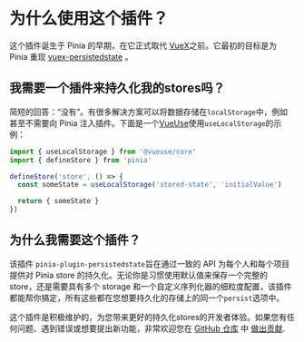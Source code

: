 # 为什么使用这个插件？

这个插件诞生于 Pinia 的早期，在它正式取代 [VueX](https://vuex.vuejs.org/)之前。它最初的目标是为 Pinia 重现 [vuex-persistedstate](https://github.com/robinvdvleuten/vuex-persistedstate) 。

## 我需要一个插件来持久化我的stores吗？

简短的回答：“没有”。有很多解决方案可以将数据存储在`localStorage`中，例如甚至不需要向 Pinia 注入插件。下面是一个[VueUse](https://vueuse.org/)使用`useLocalStorage`的示例：

```ts
import { useLocalStorage } from '@vueuse/core'
import { defineStore } from 'pinia'

defineStore('store', () => {
  const someState = useLocalStorage('stored-state', 'initialValue')

  return { someState }
})
```

## 为什么我需要这个插件？

该插件 `pinia-plugin-persistedstate`旨在通过一致的 API 为每个人和每个项目提供对 Pinia store 的持久化。无论你是习惯使用默认值来保存一个完整的 store，还是需要具有多个 storage 和一个自定义序列化器的细粒度配置，该插件都能帮你搞定，所有这些都在您想要持久化的存储上的同一个`persist`选项中。

这个插件是积极维护的，为您带来更好的持久化stores的开发者体验。如果您有任何问题、遇到错误或想要提出新功能，非常欢迎您在 [GitHub 仓库](https://github.com/prazdevs/pinia-plugin-persistedstate) 中 [做出贡献](https://github.com/prazdevs/pinia-plugin-persistedstate/blob/main/CONTRIBUTING.md).
